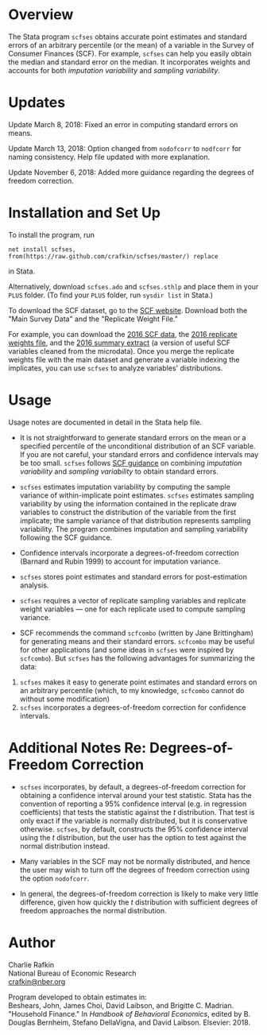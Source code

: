 # Overview
The Stata program `scfses` obtains accurate point estimates and standard errors of an arbitrary percentile (or the mean) of a variable in the Survey of Consumer Finances (SCF). For example, `scfses` can help you easily obtain the median and standard error on the median. It incorporates weights and accounts for both _imputation variability_ and _sampling variability_. 

# Updates
Update March 8, 2018: Fixed an error in computing standard errors on means. 

Update March 13, 2018: Option changed from `nodofcorr` to `nodfcorr` for naming consistency. Help file updated with more explanation. 

Update November 6, 2018: Added more guidance regarding the degrees of freedom correction. 

# Installation and Set Up 
To install the program, run 

`net install scfses, from(https://raw.github.com/crafkin/scfses/master/) replace`

in Stata.

Alternatively, download `scfses.ado` and `scfses.sthlp` and place them in your `PLUS` folder. (To find your `PLUS` folder, run `sysdir list` in Stata.) 

To download the SCF dataset, go to the [SCF website](https://www.federalreserve.gov/econres/scfindex.htm). Download both the "Main Survey Data" and the "Replicate Weight File." 

For example, you can download the [2016 SCF data](https://www.federalreserve.gov/econres/files/scf2016s.zip), the [2016 replicate weights file](https://www.federalreserve.gov/econres/files/scf2016rw1s.zip), and the [2016 summary extract](https://www.federalreserve.gov/econres/files/scfp2016s.zip) (a version of useful SCF variables cleaned from the microdata). Once you merge the replicate weights file with the main dataset and generate a variable indexing the implicates, you can use `scfses` to analyze variables' distributions. 

# Usage
Usage notes are documented in detail in the Stata help file. 

* It is not straightforward to generate standard errors on the mean or a specified percentile of the unconditional distribution of an SCF variable. If you are not careful, your standard errors and confidence intervals may be too small. `scfses` follows [SCF guidance](https://www.federalreserve.gov/econres/files/Standard_Error_Documentation.pdf) on combining _imputation variability_ and _sampling variability_ to obtain standard errors.

* `scfses` estimates imputation variability by computing the sample variance of within-implicate point estimates. `scfses` estimates sampling variability by using the information contained in the replicate draw variables to construct the distribution of the variable from the first implicate; the sample variance of that distribution represents sampling variability. The program combines imputation and sampling variability following the SCF guidance.

* Confidence intervals incorporate a degrees-of-freedom correction (Barnard and Rubin 1999) to account for imputation variance. 

* `scfses` stores point estimates and standard errors for post-estimation analysis. 

* `scfses` requires a vector of replicate sampling variables and replicate weight variables &mdash; one for each replicate used to compute sampling variance. 

* SCF recommends the command `scfcombo` (written by Jane Brittingham) for generating means and their standard errors. `scfcombo` may be useful for other applications (and some ideas in `scfses` were inspired by `scfcombo`). But `scfses` has the following advantages for summarizing the data: 

1. `scfses` makes it easy to generate point estimates and standard errors on an arbitrary percentile (which, to my knowledge, `scfcombo` cannot do without some modification) 
2. `scfses` incorporates a degrees-of-freedom correction for confidence intervals. 

# Additional Notes Re: Degrees-of-Freedom Correction

* `scfses` incorporates, by default, a degrees-of-freedom correction for obtaining a confidence interval around your test statistic. Stata has the convention of reporting a 95\% confidence interval (e.g. in regression coefficients) that tests the statistic against the _t_ distribution. That test is only exact if the variable is normally distributed, but it is conservative otherwise. `scfses`, by default, constructs the 95\% confidence interval using the _t_ distribution, but the user has the option to test against the normal distribution instead. 

* Many variables in the SCF may not be normally distributed, and hence the user may wish to turn off the degrees of freedom correction using the option `nodofcorr`. 

* In general, the degrees-of-freedom correction is likely to make very little difference, given how quickly the _t_ distribution with sufficient degrees of freedom approaches the normal distribution. 

# Author
Charlie Rafkin  
National Bureau of Economic Research  
crafkin@nber.org

Program developed to obtain estimates in:  
Beshears, John, James Choi, David Laibson, and Brigitte C. Madrian. "Household Finance." In *Handbook of Behavioral Economics*, edited by B. Douglas Bernheim, Stefano DellaVigna, and David Laibson. Elsevier: 2018. </p>

<!---
# References 
Barnard, John, and Donald B. Rubin. 1999. "Small-Sample Degrees of Freedom with Multiple Imputation."     *Biometrica*  86 (4): 948-955.  
Kennickell, Arthur B. 2000. "Wealth Measurement in the Survey of Consumer Finances: Methodology and Directions for Future Research."  
Monalto, Catherine Phillips, and Jaimie Sung. 1996. "Multiple Imputation in the 1992 Survey of Consumer Finances." *Financial Counseling and Planning* 7 (1): 133-146.  
--> 